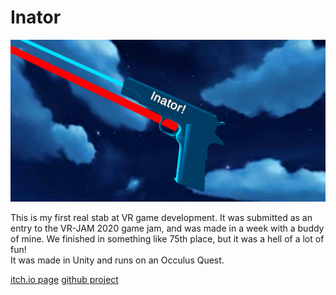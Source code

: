 # Inator
![inator picture](/images/inator.png)

This is my first real stab at VR game development. It was submitted as an entry to the VR-JAM 2020 game jam, and was made in a week with a buddy of mine. We finished in something like 75th place, but it was a hell of a lot of fun!
<br>
It was made in Unity and runs on an Occulus Quest. 

[itch.io page](https://jakeparente.itch.io/inator)
[github project](https://github.com/jakeparente/Inator)
